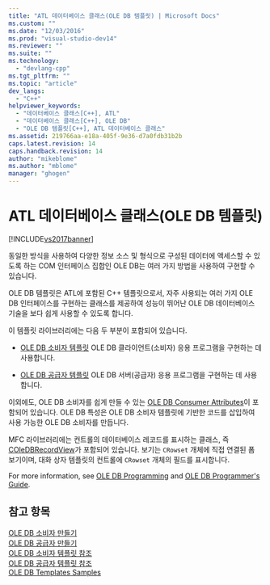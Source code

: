 ```yaml
---
title: "ATL 데이터베이스 클래스(OLE DB 템플릿) | Microsoft Docs"
ms.custom: ""
ms.date: "12/03/2016"
ms.prod: "visual-studio-dev14"
ms.reviewer: ""
ms.suite: ""
ms.technology: 
  - "devlang-cpp"
ms.tgt_pltfrm: ""
ms.topic: "article"
dev_langs: 
  - "C++"
helpviewer_keywords: 
  - "데이터베이스 클래스[C++], ATL"
  - "데이터베이스 클래스[C++], OLE DB"
  - "OLE DB 템플릿[C++], ATL 데이터베이스 클래스"
ms.assetid: 219766aa-e18a-405f-9e36-d7a0fdb31b2b
caps.latest.revision: 14
caps.handback.revision: 14
author: "mikeblome"
ms.author: "mblome"
manager: "ghogen"
---
```

# ATL 데이터베이스 클래스(OLE DB 템플릿)
[!INCLUDE[vs2017banner](../assembler/inline/includes/vs2017banner.md)]

동일한 방식을 사용하여 다양한 정보 소스 및 형식으로 구성된 데이터에 액세스할 수 있도록 하는 COM 인터페이스 집합인 OLE DB는 여러 가지 방법을 사용하여 구현할 수 있습니다.  
  
 OLE DB 템플릿은 ATL에 포함된 C\+\+ 템플릿으로서, 자주 사용되는 여러 가지 OLE DB 인터페이스를 구현하는 클래스를 제공하여 성능이 뛰어난 OLE DB 데이터베이스 기술을 보다 쉽게 사용할 수 있도록 합니다.  
  
 이 템플릿 라이브러리에는 다음 두 부분이 포함되어 있습니다.  
  
-   [OLE DB 소비자 템플릿](../data/oledb/ole-db-consumer-templates-cpp.md) OLE DB 클라이언트\(소비자\) 응용 프로그램을 구현하는 데 사용합니다.  
  
-   [OLE DB 공급자 템플릿](../data/oledb/ole-db-provider-templates-cpp.md) OLE DB 서버\(공급자\) 응용 프로그램을 구현하는 데 사용합니다.  
  
 이외에도, OLE DB 소비자를 쉽게 만들 수 있는 [OLE DB Consumer Attributes](../windows/ole-db-consumer-attributes.md)이 포함되어 있습니다.  OLE DB 특성은 OLE DB 소비자 템플릿에 기반한 코드를 삽입하여 사용 가능한 OLE DB 소비자를 만듭니다.  
  
 MFC 라이브러리에는 컨트롤의 데이터베이스 레코드를 표시하는 클래스, 즉 [COleDBRecordView](../mfc/reference/coledbrecordview-class.md)가 포함되어 있습니다.  보기는 `CRowset` 개체에 직접 연결된 폼 보기이며, 대화 상자 템플릿의 컨트롤에 `CRowset` 개체의 필드를 표시합니다.  
  
 For more information, see [OLE DB Programming](../data/oledb/ole-db-programming.md) and [OLE DB Programmer's Guide](http://go.microsoft.com/fwlink/?LinkId=121548).  
  
## 참고 항목  
 [OLE DB 소비자 만들기](../data/oledb/creating-an-ole-db-consumer.md)   
 [OLE DB 공급자 만들기](../data/oledb/creating-an-ole-db-provider.md)   
 [OLE DB 소비자 템플릿 참조](../data/oledb/ole-db-consumer-templates-reference.md)   
 [OLE DB 공급자 템플릿 참조](../data/oledb/ole-db-provider-templates-reference.md)   
 [OLE DB Templates Samples](http://msdn.microsoft.com/ko-kr/08958863-0b5f-41ad-ae99-fca7440c553c)